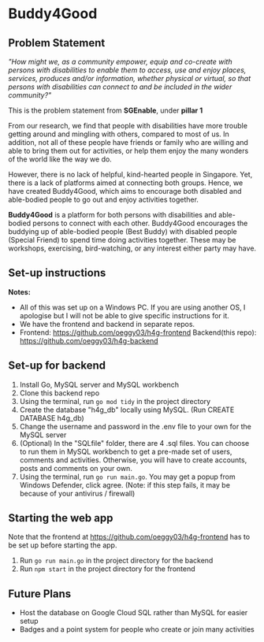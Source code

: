 # Buddy4Good

## Problem Statement 

*"How might we, as a community empower, equip and co-create with persons with disabilities to enable them to access, use and enjoy places, services, produces and/or information, whether physical or virtual, so that persons with disabilities can connect to and be included in the wider community?"*

This is the problem statement from **SGEnable**, under **pillar 1**

From our research, we find that people with disabilities have more trouble getting around and mingling with others, compared to most of us. In addition, not all of these people have friends or family who are willing and able to bring them out for activities, or help them enjoy the many wonders of the world like the way we do.

However, there is no lack of helpful, kind-hearted people in Singapore. Yet, there is a lack of platforms aimed at connecting both groups. Hence, we have created Buddy4Good, which aims to encourage both disabled and able-bodied people to go out and enjoy activities together.

**Buddy4Good** is a platform for both persons with disabilities and able-bodied persons to connect with each other. Buddy4Good encourages the buddying up of able-bodied people (Best Buddy) with disabled people (Special Friend) to spend time doing activities together. These may be workshops, exercising, bird-watching, or any interest either party may have.

## Set-up instructions
**Notes:**

- All of this was set up on a Windows PC. If you are using another OS, I apologise but I will not be able to give specific instructions for it.
- We have the frontend and backend in separate repos.
- Frontend: https://github.com/oeggy03/h4g-frontend Backend(this repo): https://github.com/oeggy03/h4g-backend

## Set-up for backend

1. Install Go, MySQL server and MySQL workbench
2. Clone this backend repo
3. Using the terminal, run ```go mod tidy``` in the project directory
4. Create the database "h4g_db" locally using MySQL. (Run CREATE DATABASE h4g_db)
5. Change the username and password in the .env file to your own for the MySQL server
6. (Optional) In the "SQLfile" folder, there are 4 .sql files. You can choose to run them in MySQL workbench to get a pre-made set of users, comments and activities. Otherwise, you will have to create accounts, posts and comments on your own.
8. Using the terminal, run ```go run main.go```. You may get a popup from Windows Defender, click agree. (Note: if this step fails, it may be because of your antivirus / firewall)


## Starting the web app
Note that the frontend at https://github.com/oeggy03/h4g-frontend has to be set up before starting the app.

1. Run `go run main.go` in the project directory for the backend
2. Run `npm start` in the project directory for the frontend


## Future Plans

- Host the database on Google Cloud SQL rather than MySQL for easier setup
- Badges and a point system for people who create or join many activities

